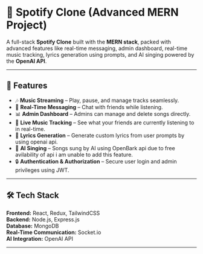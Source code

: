 # 🎵 Spotify Clone (Advanced MERN Project)  

A full-stack **Spotify Clone** built with the **MERN stack**, packed with advanced features like real-time messaging, admin dashboard, real-time music tracking, lyrics generation using prompts, and AI singing powered by the **OpenAI API**.  

---

## 🚀 Features  

- 🎶 **Music Streaming** – Play, pause, and manage tracks seamlessly.  
- 💬 **Real-Time Messaging** – Chat with friends while listening.  
- 📊 **Admin Dashboard** – Admins can manage and delete songs directly.  
- 👀 **Live Music Tracking** – See what your friends are currently listening to in real-time.  
- 📝 **Lyrics Generation** – Generate custom lyrics from user prompts by using openai api.  
- 🎤 **AI Singing** – Songs sung by AI using OpenBark api due to free avilability of api i am unable to add this feature.  
- 🔒 **Authentication & Authorization** – Secure user login and admin privileges using JWT.  

---

## 🛠️ Tech Stack  

**Frontend:** React, Redux, TailwindCSS  
**Backend:** Node.js, Express.js  
**Database:** MongoDB  
**Real-Time Communication:** Socket.io  
**AI Integration:** OpenAI API  

---




